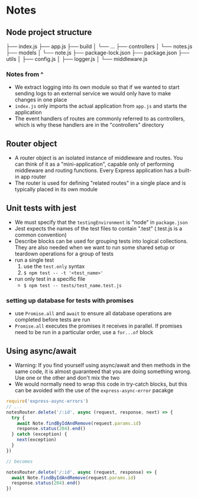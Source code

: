 # Notes
## Node project structure
├── index.js
├── app.js
├── build
│   └── ...
├── controllers
│   └── notes.js
├── models
│   └── note.js
├── package-lock.json
├── package.json
├── utils
│   ├── config.js
│   ├── logger.js
│   └── middleware.js  

### Notes from ^ 
* We extract logging into its own module so that if we wanted to start sending logs to an external service we would only have to make changes in one place
* `index.js` only imports the actual application from `app.js` and starts the application
* The event handlers of routes are commonly referred to as controllers, which is why these handlers are in the "controllers" directory

## Router object
* A router object is an isolated instance of middleware and routes. You can think of it as a "mini-application", capable only of performing middleware and routing functions. Every Express application has a built-in app router
* The router is used for defining "related routes" in a single place and is typically placed in its own module

## Unit tests with jest
* We must specify that the `testingEnvironment` is "node" in `package.json`
* Jest expects the names of the test files to contain ".test" (<name>.test.js is a common convention)
* Describe blocks can be used for grouping tests into logical collections. They are also needed when we want to run some shared setup or teardown operations for a group of tests
* run a single test
  1) use the `test.only` syntax
  2) `$ npm test -- -t '<test_name>'`
* run only test in a specific file
  * `$ npm test -- tests/test_name.test.js`

### setting up database for tests with promises 
* use `Promise.all` and `await` to ensure all database operations are completed before tests are run
* `Promise.all` executes the promises it receives in parallel. If promises need to be run in a particular order, use a `for...of` block

## Using async/await
* Warning: If you find yourself using async/await and then methods in the same code, it is almost guaranteed that you are doing something wrong. Use one or the other and don't mix the two
* We would normally need to wrap this code in try-catch blocks, but this can be avoided with the use of the `express-async-error` pacakge
```js
require('express-async-errors')
// ...
notesRouter.delete('/:id', async (request, response, next) => {
  try {
    await Note.findByIdAndRemove(request.params.id)
    response.status(204).end()
  } catch (exception) {
    next(exception)
  }
})

// becomes

notesRouter.delete('/:id', async (request, response) => {
  await Note.findByIdAndRemove(request.params.id)
  response.status(204).end()
})
```

